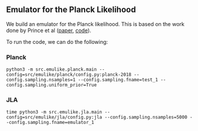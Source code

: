 ## Emulator for the Planck Likelihood

We build an emulator for the Planck likelihood. This is based on the work done by Prince et al ([paper](), [code](https://github.com/heatherprince/planck-lite-py)).


To run the code, we can do the following:

### Planck

```
python3 -m src.emulike.planck.main --config=src/emulike/planck/config.py:planck-2018 --config.sampling.nsamples=1 --config.sampling.fname=test_1 --config.sampling.uniform_prior=True
```

### JLA
```
time python3 -m src.emulike.jla.main --config=src/emulike/jla/config.py:jla --config.sampling.nsamples=5000 --config.sampling.fname=emulator_1
```